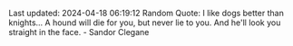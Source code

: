 Last updated: 2024-04-18 06:19:12
Random Quote: I like dogs better than knights... A hound will die for you, but never lie to you.  And he'll look you straight in the face.  -  Sandor Clegane